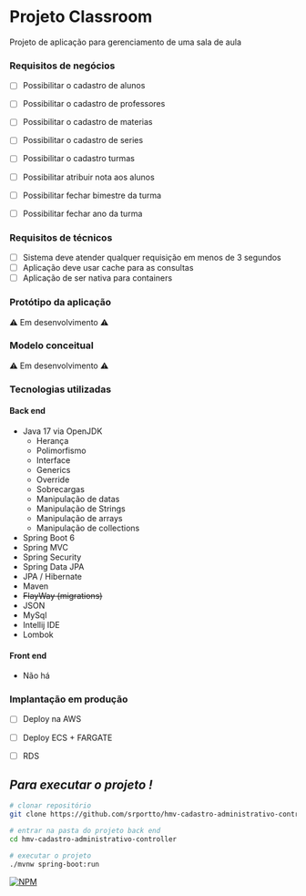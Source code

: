 # Projeto Classroom

<p> Projeto de aplicação para gerenciamento de uma sala de aula</p>

### Requisitos de negócios
- [ ] Possibilitar o cadastro de alunos
- [ ] Possibilitar o cadastro de professores
- [ ] Possibilitar o cadastro de materias
- [ ] Possibilitar o cadastro de series
- [ ] Possibilitar o cadastro turmas
- [ ] Possibilitar atribuir nota aos alunos
- [ ] Possibilitar fechar bimestre da turma
- [ ] Possibilitar fechar ano da turma


### Requisitos de técnicos
- [ ] Sistema deve atender qualquer requisição em menos de 3 segundos
- [ ] Aplicação deve usar cache para as consultas
- [ ] Aplicação de ser nativa para containers

### Protótipo da aplicação
 ⚠ Em desenvolvimento ⚠




### Modelo conceitual
 ⚠ Em desenvolvimento ⚠

### Tecnologias utilizadas
#### Back end
- Java 17 via OpenJDK
  - Herança
  - Polimorfismo
  - Interface
  - Generics
  - Override
  - Sobrecargas 
  - Manipulação de datas
  - Manipulação de Strings  
  - Manipulação de arrays
  - Manipulação de collections    
- Spring Boot 6
- Spring MVC
- Spring Security
- Spring Data JPA  
- JPA / Hibernate
- Maven
- ~~FlayWay (migrations)~~
- JSON
- MySql  
- Intellij IDE
- Lombok

#### Front end
- Não há 

### Implantação em produção
- [ ] Deploy na AWS 
- [ ] Deploy ECS + FARGATE
- [ ] RDS 


## _Para executar o projeto !_

```bash
# clonar repositório
git clone https://github.com/srportto/hmv-cadastro-administrativo-controller.git

# entrar na pasta do projeto back end
cd hmv-cadastro-administrativo-controller

# executar o projeto
./mvnw spring-boot:run
```

[![NPM](https://img.shields.io/npm/l/react)](https://github.com/srportto/portinvestimentos-pi/blob/master/LICENSE)
